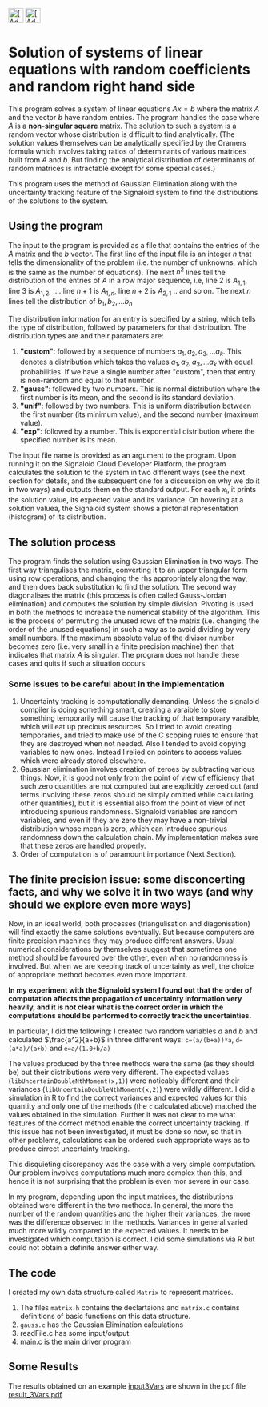 [<img src="https://assets.signaloid.io/add-to-signaloid-cloud-logo-dark-v6.png#gh-dark-mode-only" alt="[Add to signaloid.io]" height="30">](https://signaloid.io/repositories?connect=https://github.com/sharma-a/Signaloid-gaussian-elimination#gh-dark-mode-only)
[<img src="https://assets.signaloid.io/add-to-signaloid-cloud-logo-light-v6.png#gh-light-mode-only" alt="[Add to signaloid.io]" height="30">](https://signaloid.io/repositories?connect=https://github.com/sharma-a/Signaloid-gaussian-elimination#gh-light-mode-only)

# Solution of systems of linear equations with random coefficients and random right hand side
This program solves a system of linear equations $Ax=b$ where the matrix $A$ and the vector $b$ have random entries. The program handles the case where $A$ is a **non-singular square** matrix. The solution to such a system is a random vector whose distribution is difficult to find analytically. (The solution values themselves can be analytically specified by the Cramers formula which involves taking ratios of determinants of various matrices built from $A$ and $b$. But finding the analytical distribution of determinants of random matrices is intractable except for some special cases.)

This program uses the method of Gaussian Elimination along with the uncertainty tracking feature of the Signaloid system to find the distributions of the solutions to the system. 



## Using the program
The input to the program is provided as a file that contains the entries of the $A$ matrix and the $b$ vector. 
The first line of the input file is an integer $n$ that tells the dimensionality of the problem (i.e. the number of unknowns, which is the same as the number of equations).
The next $n^2$ lines tell the distribution of the entries of $A$ in a row major sequence, i.e, line 2 is $A_{1,1}$, line 3 is $A_{1,2}$, .... line $n+1$ is $A_{1,n}$, line $n+2$ is $A_{2,1}$  .. and so on.
The next $n$ lines tell the distribution of $b_1,b_2,...b_n$ 

The distribution information for an entry is specified by a string, which tells the type of distribution, followed by parameters for that distribution. The distribution types are and their paramaters are:
1. **"custom"**: followed by a sequence of numbers $a_1,a_2,a_3,...a_k$. This denotes a distribution which takes the values $a_1,a_2,a_3,...a_k$ with equal probabilities. If we have a single number after "custom", then that entry is non-random and equal to that number.
2. **"gauss"**: followed by two numbers. This is normal distribution where the first number is its mean, and the second is its standard deviation. 
3. **"unif"**: followed by two numbers. This is uniform distribution between the first number (its minimum value), and the second number (maximum value).
4. **"exp"**: followed by a number. This is exponential distribution where the specified number is its mean.

The input file name is provided as an argument to the program. Upon running it on the Signaloid Cloud Developer Platform, the program calculates the solution to the system in two different ways (see the next section for details, and the subsequent one for a discussion on why we do it in two ways) and outputs them on the standard output. For each $x_i$, it prints the solution value, its expected value and its variance. On hovering at a solution valuea, the Signaloid system shows a pictorial representation (histogram) of its distribution.

## The solution process
The program finds the solution using Gaussian Elimination in two ways. The first way triangulises the matrix, converting it to an upper triangular form using row operations, and changing the rhs appropriately along the way, and then does back substitution to find the solution. The second way diagonalises the matrix (this process is often called Gauss-Jordan elimination) and computes the solution by simple division. Pivoting is used in both the methods to increase the numerical stability of the algorithm. This is the process of permuting the unused rows of the matrix (i.e. changing the order of the unused equations) in such a way as to avoid dividing by very small numbers. If the maximum absolute value of the divisor number becomes zero (i.e. very small in a finite precision machine) then that indicates that matrix $A$ is singular. The program does not handle these cases and quits if such a situation occurs. 

### Some issues to be careful about in the implementation
1. Uncertainty tracking is computationally demanding. Unless the signaloid compiler is doing something smart, creating a varaible to store something temporarily will cause the tracking of that temporary varaible, which will eat up precious resources. So I tried to avoid creating temporaries, and tried to make use of the C scoping rules to ensure that they are destroyed when not needed. Also I tended to avoid copying variables to new ones. Instead I relied on pointers to access values which were already stored elsewhere.
2. Gaussian elimination involves creation of zeroes by subtracting various things. Now, it is good not only from the point of view of efficiency that such zero quantities are not computed but are explicitly zeroed out (and terms involving these zeros should be simply omitted while calculating other quantities), but it is essential also from the point of view of not introducing spurious randomness. Signaloid variables are random variables, and even if they are zero they may have a non-trivial distribution whose mean is zero, which can introduce spurious randomness down the calculation chain. My implementation makes sure that these zeros are handled properly.   
3. Order of computation is of paramount importance (Next Section).




## The finite precision issue: some disconcerting facts, and why we solve it in two ways (and why should we explore even more ways)

Now, in an ideal world, both processes (triangulisation and diagonisation) will find exactly the same solutions eventually. But because computers are finite precision machines they may produce different answers. Usual numerical considerations by themselves suggest that sometimes one method should be favoured over the other, even when no randomness is involved. But when we are keeping track of uncertainty as well, the choice of appropriate method becomes even more important. 

**In my experiment with the Signaloid system I found out that the order of computation affects the propagation of uncertainty information very heavily, and it is not clear what is the correct order in which the computations should be performed to correctly track the uncertainties.**

In particular, I did the following: I created two random variables $a$ and $b$ and calculated $\frac{a^2}{a+b}$ in three different ways: 
`c=(a/(b+a))*a`, `d=(a*a)/(a+b)`  and `e=a/(1.0+b/a)`

The values produced by the three methods were the same (as they should be) but their distributions were very different. The expected values (`libUncertainDoubleNthMoment(x,1)`) were noticably different and their variances (`libUncertainDoubleNthMoment(x,2)`) were wildly different. I did a simulation in R to find the correct variances and expected values for this quantity and only one of the methods (the `c` calculated above)  matched the values obtained in the simulation. Further it was not clear to me what features of the correct method enable the correct uncertainty tracking. If this issue has not been investigated, it must be done so now, so that in other problems, calculations can be ordered such appropriate ways as to produce cirrect uncertainty tracking. 

This disquieting discrepancy was the case with a very simple computation. Our problem involves computations much more complex than this, and hence it is not surprising that the problem is even mor severe in our case. 

In my program, depending upon the input matrices, the distributions obtained were different in the two methods. In general, the more the number of the random quantities and the higher their variances, the more was the difference observed in the methods. Variances in general varied much more wildly compared to the expected values. It needs to be investigated which computation is correct. I did some simulations via R but could not obtain a definite answer either way. 


## The code
I created my own data structure called `Matrix` to represent matrices. 

1. The files `matrix.h` contains the declartaions and `matrix.c` contains definitions of basic functions on this data structure. 
2. `gauss.c` has the Gaussian Elimination calculations
3. readFile.c has some input/output
4. main.c is the main driver program

## Some Results
The results obtained on an example [input3Vars](input3Vars) are shown in the pdf file [result_3Vars.pdf](results_3Vars.pdf)
